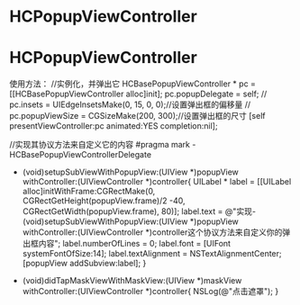# HCPopupViewController
# HCPopupViewController

使用方法：
//实例化，并弹出它
HCBasePopupViewController * pc =  [[HCBasePopupViewController alloc]init];
pc.popupDelegate = self;
//        pc.insets = UIEdgeInsetsMake(0, 15, 0, 0);//设置弹出框的偏移量
//        pc.popupViewSize = CGSizeMake(200, 300);//设置弹出框的尺寸
[self presentViewController:pc animated:YES completion:nil];


//实现其协议方法来自定义它的内容
#pragma mark - HCBasePopupViewControllerDelegate
- (void)setupSubViewWithPopupView:(UIView *)popupView withController:(UIViewController *)controller{
UILabel * label = [[UILabel alloc]initWithFrame:CGRectMake(0, CGRectGetHeight(popupView.frame)/2 -40, CGRectGetWidth(popupView.frame), 80)];
label.text = @"实现- (void)setupSubViewWithPopupView:(UIView *)popupView withController:(UIViewController *)controller这个协议方法来自定义你的弹出框内容";
label.numberOfLines = 0;
label.font = [UIFont systemFontOfSize:14];
label.textAlignment = NSTextAlignmentCenter;
[popupView addSubview:label];
}

- (void)didTapMaskViewWithMaskView:(UIView *)maskView withController:(UIViewController *)controller{
NSLog(@"点击遮罩");
}
